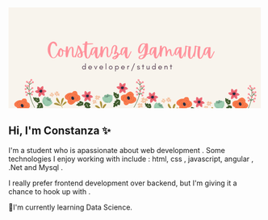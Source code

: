


<!--
**constanzagamarra/constanzagamarra** is a ✨ _special_ ✨ repository because its `README.md` (this file) appears on your GitHub profile.

Here are some ideas to get you started:

- 🔭 I’m currently working on ...
- 🌱 I’m currently learning ...
- 👯 I’m looking to collaborate on ...
- 🤔 I’m looking for help with ...
- 💬 Ask me about ...
- 📫 How to reach me: ...
- 😄 Pronouns: ...
- ⚡ Fun fact: ...
-->

<img src="https://raw.githubusercontent.com/constanzagamarra/constanzagamarra/master/banner.png" >

## Hi, I'm Constanza ✨
I'm a student who is apassionate about web development . Some technologies I enjoy working with include : html, css , javascript, angular , .Net and Mysql .


I really prefer frontend development over backend, but I'm giving it a chance to hook up with .

🌱I'm currently learning Data Science. 

